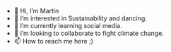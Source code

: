 - 👋 Hi, I’m Martin
- 👀 I’m interested in Sustainability and dancing. 
- 🌱 I’m currently learning social media. 
- 💞️ I’m looking to collaborate to fight climate change. 
- 📫 How to reach me here ;)

<!---
marthoffi/marthoffi is a ✨ special ✨ repository because its `README.md` (this file) appears on your GitHub profile.
You can click the Preview link to take a look at your changes.
--->
